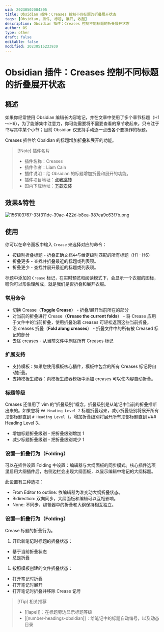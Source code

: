 ```yaml
---
uid: 20230502004305
title: Obsidian 插件：Creases 控制不同标题的折叠展开状态
tags: [Obsidian, 插件, 标题, 展开, 收起]
description: Obsidian 插件：Creases 控制不同标题的折叠展开状态
author: OS
type: other
draft: false
editable: false
modified: 20230515233930
---
```


# Obsidian 插件：Creases 控制不同标题的折叠展开状态

## 概述

如果你经常使用 Obsidian 编辑长内容笔记，并在文章中使用了多个章节标题（H1～H6），为了能够集中注意力，你可能需要将不需要查看的章节收起来，只专注于书写其中某个小节；目前 Obsidian 仅支持手动逐一点击各个要操作的标题。

Creases 插件给 Obsidian 的标题增加折叠和展开的功能。

> [!Note] 插件名片
> - 插件名称：Creases
> - 插件作者：Liam Cain
> - 插件说明：给 Obsidian 的标题增加折叠和展开的功能。
> - 插件项目地址：[点我跳转](https://github.com/liamcain/obsidian-creases)
> - 国内下载地址：[下载安装](https://pkmer.cn/products/plugin/pluginMarket/?creases)

## 效果&特性

![156103767-33f311de-39ac-422d-b8ea-987ea9c63f7b.png](https://cdn.pkmer.cn/images/156103767-33f311de-39ac-422d-b8ea-987ea9c63f7b.png!pkmer)

## 使用

你可以在命令面板中输入 `Crease` 来选择对应的命令：

- 按级别折叠标题 - 折叠正确文档中与给定级别匹配的所有标题（H1 - H6）
- 折叠更多 - 查找并折叠最近的标题或列表项。
- 折叠更少 - 查找并展开最近的标题或列表项。

标题中添加的 `Crease` 标记，在实时预览和阅读模式下，会显示一个衣服的图标，嗯你可以形象理解成，就是我们是否折叠和展开衣服。

### 常用命令

- 切换 Crease（**Toggle Crease**） - 折叠/展开当前所在的部分
- 对当前的折叠进行 Crease（**Crease the current folds**） - 将 Crease 应用于文件中的当前折叠，使用折叠沿着 creases 可轻松返回这些当前折叠。
- 沿 creases 折叠（**Fold along creases**） - 折叠文件中的所有被 Creased 标记的部分
- 去除 creases - 从当前文件中删除所有 Creases 标记

### 扩展支持

- 支持模板：如果您使用模板核心插件，模板中包含的所有 Creases 标记将自动折叠。
- 支持模板生成器：向模板生成器模板中添加 creases 可以使内容自动折叠。

### 标题等级

Creases 还借用了 vim 的“折叠级别”概念。折叠级别是从笔记中当前的折叠推断出来的。如果您将 `## Heading Level 2` 标题折叠起来，减小折叠级别将展开所有顶部标题直到 `# Heading Level 1`。增加折叠级别将展开所有顶部标题直到 ### Heading Level 3。

- 增加标题折叠级别 - 把折叠级别增加 1
- 减少标题折叠级别 - 把折叠级别减少 1

### 设置—折叠行为（Folding）

可以在插件设置 Folding 中设置：编辑器与大纲面板的同步模式。核心插件选项里启用大纲插件后，右侧边栏会出现大纲面板，以显示编辑中笔记的大纲标题。

此设置有三种选项：

- From Editor to outline: 依编辑器为准变动大纲折叠状态。
- Bidirection: 双向同步，大纲面板和编辑可以互相影响。
- None: 不同步，编辑器中的折叠和大纲保持相互独立。

### 设置—折叠行为（Folding）

Crease 标题的折叠行为。

1. 开启新笔记时标题的折叠状态：
- 基于当前折叠状态
- 总是折叠
1. 按照模板创建的文件折叠状态：
- 打开笔记时折叠
- 打开笔记时展开
- 打开笔记时折叠并移除 Crease 记号

> [!Tip] 相关推荐
> - [[lapel]]：在标题旁边显示标题等级
> - [[number-headings-obsidian]]：给笔记中的标题自动编号，以及动态目录